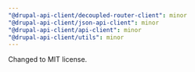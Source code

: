```yaml
---
"@drupal-api-client/decoupled-router-client": minor
"@drupal-api-client/json-api-client": minor
"@drupal-api-client/api-client": minor
"@drupal-api-client/utils": minor
---
```


Changed to MIT license.
